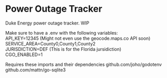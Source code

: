 # Power Outage Tracker
Duke Energy power outage tracker. WIP  
  
Make sure to have a .env with the following variables:  
API_KEY=12345 (Might not even use the geocode.maps.co API soon)  
SERVICE_AREA=County0,County1,County2  
JURISDICTION=DEF (This is for the Florida jursidiction)  
CGO_ENABLED=1  
  
Requires these imports and their dependencies 
github.com/joho/godotenv  
github.com/mattn/go-sqlite3  
